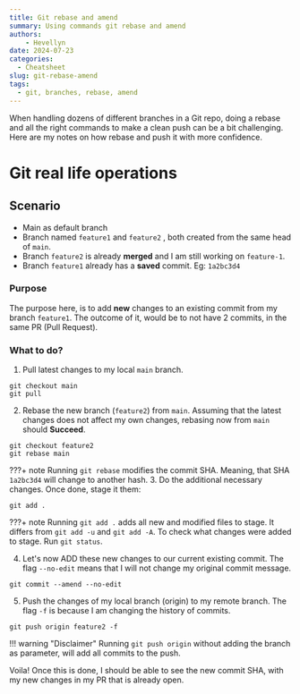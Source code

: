 ```yaml
---
title: Git rebase and amend
summary: Using commands git rebase and amend
authors:
    - Hevellyn
date: 2024-07-23
categories:
  - Cheatsheet
slug: git-rebase-amend
tags:
  - git, branches, rebase, amend
---
```


When handling dozens of different branches in a Git repo, doing a rebase and all the right commands to make a clean push can be a bit challenging.
Here are my notes on how rebase and push it with more confidence.

<!-- more -->


#  Git real life operations
## Scenario
- Main as default branch
- Branch named `feature1` and `feature2` , both created from the same head of `main`.
- Branch `feature2` is already **merged** and I am still working on `feature-1`.
- Branch `feature1` already has a **saved** commit. Eg: `1a2bc3d4`

### Purpose
The purpose here, is to add **new** changes to an existing commit from my branch `feature1`.
The outcome of it, would be to not have 2 commits, in the same PR (Pull Request). 

### What to do?

1. Pull latest changes to my local `main` branch. 
```
git checkout main
git pull
```

2. Rebase the new branch (`feature2`) from `main`.
Assuming that the latest changes does not affect my own changes, rebasing now from `main` should **Succeed**.
```
git checkout feature2
git rebase main
```
???+ note
    Running `git rebase` modifies the commit SHA. Meaning, that SHA `1a2bc3d4` will change to another hash.
3. Do the additional necessary changes. Once done, stage it them:
```
git add .
```
???+ note
    Running `git add .` adds all new and modified files to stage. It differs from `git add -u` and `git add -A`.
    To check what changes were added to stage. Run `git status`.

4. Let's now ADD these new changes to our current existing commit. The flag `--no-edit` means that I will not change my original commit message.
```
git commit --amend --no-edit
```

5. Push the changes of my local branch (origin) to my remote branch. The flag `-f` is because I am changing the history of commits.
```
git push origin feature2 -f
```
!!! warning "Disclaimer"
    Running `git push origin` without adding the branch as parameter, will add all commits to the push.

Voila! Once this is done, I should be able to see the new commit SHA, with my new changes in my PR that is already open.